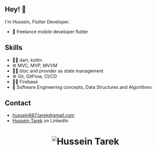 ## Hey! 👋
I'm Hussein, Flutter Developer.

- 🧭 freelance mobile developer flutter 

 

## Skills
-	👨‍💻 dart, kotlin 
-	⚙ MVC, MVP,  MVVM 
-	👨‍💻 bloc and provider as state management 
-	⚙ Git, GitFlow, CI/CD
-	👨‍💻 Firebase
-	💽 Software Engineering concepts, Data Structures and Algorithms



## Contact
- [hussein667.tarek@gmail.com](mailto:link)
- [Hussein Tarek]([link](https://www.linkedin.com/in/hussein-tarek-a3064320a/)) on LinkedIn



<h1 align="center">
  <img src="https://github-readme-stats.vercel.app/api?username=Hussein26m&show_icons=true&theme=radical" alt="Hussein Tarek" />
</h1>
